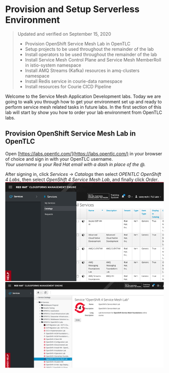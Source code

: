 # Provision and Setup Serverless Environment  

>Updated and verified on September 15, 2020
>- Provision OpenShift Service Mesh Lab in OpenTLC
>- Setup projects to be used throughout the remainder of the lab
>- Install operators to be used throughout the remainder of the lab
>- Install Service Mesh Control Plane and Service Mesh MemberRoll in istio-system namespace 
>- Install AMQ Streams (Kafka) resources in amq-clusters namespace
>- Install Redis service in courie-data namespace
>- Install resources for Courie CICD Pipeline


Welcome to the Service Mesh Application Development labs. Today we are going to walk you through how to get your environment set up and ready to perform service mesh related tasks in future labs. In the first section of this lab will start by show you how to order your lab environment from OpenTLC labs.

## Provision OpenShift Service Mesh Lab in OpenTLC
Open [https://labs.opentlc.com/](https://labs.opentlc.com/) in your browser of choice and sign in with your OpenTLC username.   
_Your username is your Red Hat email with a dash in place of the @._   
<!-- ![login](login.png) -->
After signing in, click *Services* -> *Catalogs* then select *OPENTLC OpenShift 4 Labs*, then select *OpenShift 4 Service Mesh Lab*, and finally click *Order*.   
![catalogs](catalogs.png)   
![smlab](smlab.png)